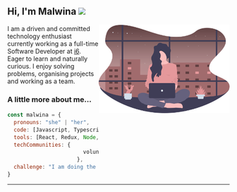 <h2> Hi, I'm Malwina <img src="https://media.giphy.com/media/mGcNjsfWAjY5AEZNw6/giphy.gif" width="50"></h2>
<img align='right' alt="GIF" src="https://raw.githubusercontent.com/wowermalwina/wowermalwina/4879d8d5f1bef773a8b40287512dd2ba1bdc1851/working_late.svg" height="200" />
<p>I am a driven and committed technology enthusiast currently working as a full-time Software Developer at <a href="http://i6.io">i6</a>. Eager to learn and naturally curious. I enjoy solving problems, organising projects and working as a team.</p>

### A little more about me...  

```javascript
const malwina = {
  pronouns: "she" | "her",
  code: [Javascript, Typescript, HTML, CSS],
  tools: [React, Redux, Node, Jest, Docker],
  techCommunities: {
                        volunteer-instructor: "CodeFirstGirls",
                      },
  challenge: "I am doing the #100DaysOfCode challenge focused on React and Typescript"
}
```

---

